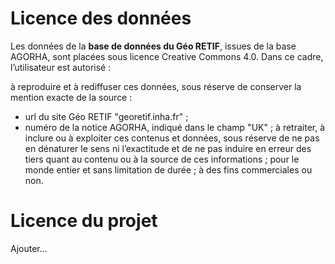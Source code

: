 # Licence des données

Les données de la **base de données du Géo RETIF**, issues de la base AGORHA, sont placées sous licence Creative Commons 4.0. 
Dans ce cadre, l’utilisateur est autorisé :

à reproduire et à rediffuser ces données, sous réserve de conserver la mention exacte de la source : 
* url du site Géo RETIF "georetif.inha.fr" ; 
* numéro de la notice AGORHA, indiqué dans le champ "UK" ;
à retraiter, à inclure ou à exploiter ces contenus et données, sous réserve de ne pas en dénaturer le sens ni l’exactitude et de ne pas induire en erreur des tiers quant au contenu ou à la source de ces informations ;
pour le monde entier et sans limitation de durée ;
à des fins commerciales ou non.


# Licence du projet

Ajouter...
